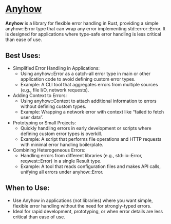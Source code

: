 # [Anyhow](https://docs.rs/anyhow/latest/anyhow/)

**Anyhow** is a library for flexible error handling in Rust, providing a simple anyhow::Error type that can wrap any error implementing std::error::Error. It is designed for applications where type-safe error handling is less critical than ease of use.

## Best Uses:

- Simplified Error Handling in Applications:
  - Using anyhow::Error as a catch-all error type in main or other application code to avoid defining custom error types.
  - Example: A CLI tool that aggregates errors from multiple sources (e.g., file I/O, network requests).
- Adding Context to Errors:
  - Using anyhow::Context to attach additional information to errors without defining custom types.
  - Example: Wrapping a network error with context like “failed to fetch user data”.
- Prototyping or Small Projects:
  - Quickly handling errors in early development or scripts where defining custom error types is overkill.
  - Example: A script that performs file operations and HTTP requests with minimal error handling boilerplate.
- Combining Heterogeneous Errors:
  - Handling errors from different libraries (e.g., std::io::Error, reqwest::Error) in a single Result type.
  - Example: A tool that reads configuration files and makes API calls, unifying all errors under anyhow::Error.

## When to Use:

- Use Anyhow in applications (not libraries) where you want simple, flexible error handling without the need for strongly-typed errors.
- Ideal for rapid development, prototyping, or when error details are less critical than ease of use.
